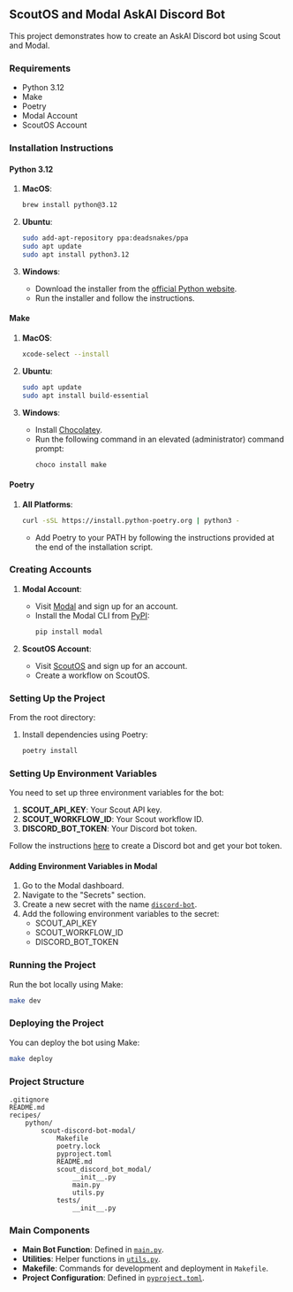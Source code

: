 ## ScoutOS and Modal AskAI Discord Bot

This project demonstrates how to create an AskAI Discord bot using Scout and Modal.

### Requirements

- Python 3.12
- Make
- Poetry
- Modal Account
- ScoutOS Account

### Installation Instructions

#### Python 3.12

1. **MacOS**:
   ```sh
   brew install python@3.12
   ```

2. **Ubuntu**:
   ```sh
   sudo add-apt-repository ppa:deadsnakes/ppa
   sudo apt update
   sudo apt install python3.12
   ```

3. **Windows**:
   - Download the installer from the [official Python website](https://www.python.org/downloads/release/python-3120/).
   - Run the installer and follow the instructions.

#### Make

1. **MacOS**:
   ```sh
   xcode-select --install
   ```

2. **Ubuntu**:
   ```sh
   sudo apt update
   sudo apt install build-essential
   ```

3. **Windows**:
   - Install [Chocolatey](https://chocolatey.org/install).
   - Run the following command in an elevated (administrator) command prompt:
     ```sh
     choco install make
     ```

#### Poetry

1. **All Platforms**:
   ```sh
   curl -sSL https://install.python-poetry.org | python3 -
   ```
   - Add Poetry to your PATH by following the instructions provided at the end of the installation script.

### Creating Accounts

1. **Modal Account**:
   - Visit [Modal](https://modal.com/) and sign up for an account.
   - Install the Modal CLI from [PyPI](https://pypi.org/project/modal/):
     ```sh
     pip install modal
     ```

2. **ScoutOS Account**:
   - Visit [ScoutOS](https://scoutos.com/) and sign up for an account.
   - Create a workflow on ScoutOS.

### Setting Up the Project

From the root directory:

1. Install dependencies using Poetry:
   ```sh
   poetry install
   ```

### Setting Up Environment Variables

You need to set up three environment variables for the bot:

1. **SCOUT_API_KEY**: Your Scout API key.
2. **SCOUT_WORKFLOW_ID**: Your Scout workflow ID.
3. **DISCORD_BOT_TOKEN**: Your Discord bot token.

Follow the instructions [here](https://discordpy.readthedocs.io/en/stable/discord.html) to create a Discord bot and get your bot token.

#### Adding Environment Variables in Modal

1. Go to the Modal dashboard.
2. Navigate to the "Secrets" section.
3. Create a new secret with the name [`discord-bot`](command:_github.copilot.openSymbolFromReferences?%5B%22%22%2C%5B%7B%22uri%22%3A%7B%22scheme%22%3A%22file%22%2C%22authority%22%3A%22%22%2C%22path%22%3A%22%2Fworkspaces%2Fcookbook%2Frecipes%2Fpython%2Fscout-discord-bot-modal%2FREADME.md%22%2C%22query%22%3A%22%22%2C%22fragment%22%3A%22%22%7D%2C%22pos%22%3A%7B%22line%22%3A103%2C%22character%22%3A38%7D%7D%5D%2C%22f2188166-796d-4b66-897a-ca0f0d022283%22%5D "Go to definition").
4. Add the following environment variables to the secret:
   - SCOUT_API_KEY
   - SCOUT_WORKFLOW_ID
   - DISCORD_BOT_TOKEN

### Running the Project

Run the bot locally using Make:

```sh
make dev
```

### Deploying the Project

You can deploy the bot using Make:

```sh
make deploy
```

### Project Structure

```
.gitignore
README.md
recipes/
	python/
		scout-discord-bot-modal/
			Makefile
			poetry.lock
			pyproject.toml
			README.md
			scout_discord_bot_modal/
				__init__.py
				main.py
				utils.py
			tests/
				__init__.py
```

### Main Components

- **Main Bot Function**: Defined in [`main.py`](command:_github.copilot.openSymbolInFile?%5B%7B%22scheme%22%3A%22file%22%2C%22authority%22%3A%22%22%2C%22path%22%3A%22%2Fworkspaces%2Fcookbook%2Frecipes%2Fpython%2Fscout-discord-bot-modal%2Fscout_discord_bot_modal%2Fmain.py%22%2C%22query%22%3A%22%22%2C%22fragment%22%3A%22%22%7D%2C%22main.py%22%2C%22f2188166-796d-4b66-897a-ca0f0d022283%22%5D "/workspaces/cookbook/recipes/python/scout-discord-bot-modal/scout_discord_bot_modal/main.py").
- **Utilities**: Helper functions in [`utils.py`](command:_github.copilot.openSymbolInFile?%5B%7B%22scheme%22%3A%22file%22%2C%22authority%22%3A%22%22%2C%22path%22%3A%22%2Fworkspaces%2Fcookbook%2Frecipes%2Fpython%2Fscout-discord-bot-modal%2Fscout_discord_bot_modal%2Futils.py%22%2C%22query%22%3A%22%22%2C%22fragment%22%3A%22%22%7D%2C%22utils.py%22%2C%22f2188166-796d-4b66-897a-ca0f0d022283%22%5D "/workspaces/cookbook/recipes/python/scout-discord-bot-modal/scout_discord_bot_modal/utils.py").
- **Makefile**: Commands for development and deployment in `Makefile`.
- **Project Configuration**: Defined in [`pyproject.toml`](command:_github.copilot.openSymbolInFile?%5B%7B%22scheme%22%3A%22file%22%2C%22authority%22%3A%22%22%2C%22path%22%3A%22%2Fworkspaces%2Fcookbook%2Frecipes%2Fpython%2Fscout-discord-bot-modal%2Fpyproject.toml%22%2C%22query%22%3A%22%22%2C%22fragment%22%3A%22%22%7D%2C%22pyproject.toml%22%2C%22f2188166-796d-4b66-897a-ca0f0d022283%22%5D "/workspaces/cookbook/recipes/python/scout-discord-bot-modal/pyproject.toml").
